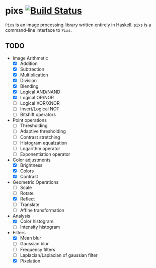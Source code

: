 # pixs [![Build Status](https://travis-ci.org/ayberkt/pixs.svg?branch=master)](https://travis-ci.com/ayberkt/pixs)

`Pixs` is an image processing library written entirely in Haskell. `pixs` is a
command-line interface to `Pixs`.

## TODO

- Image Arithmetic
  - [x] Addition
  - [x] Subtraction
  - [x] Multiplication
  - [x] Division
  - [x] Blending
  - [x] Logical AND/NAND
  - [x] Logical OR/NOR
  - [ ] Logical XOR/XNOR
  - [ ] Invert/Logical NOT
  - [ ] Bitshift operators
- Point operations
  - [ ] Thresholding
  - [ ] Adaptive thresholding
  - [ ] Contrast stretching
  - [ ] Histogram equalzation
  - [ ] Logarithm operator
  - [ ] Exponentiation operator
- Color adjustments
  - [x] Brightness
  - [x] Colors
  - [x] Contrast
- Geometric Operations
  - [ ] Scale
  - [ ] Rotate
  - [x] Reflect
  - [ ] Translate
  - [ ] Affine transformation
- Analysis
  - [x] Color histogram
  - [ ] Intensity histogram
- Filters
  - [x] Mean blur
  - [ ] Gaussian blur
  - [ ] Frequency filters
  - [ ] Laplacian/Laplacian of gaussian filter
  - [x] Pixelation
